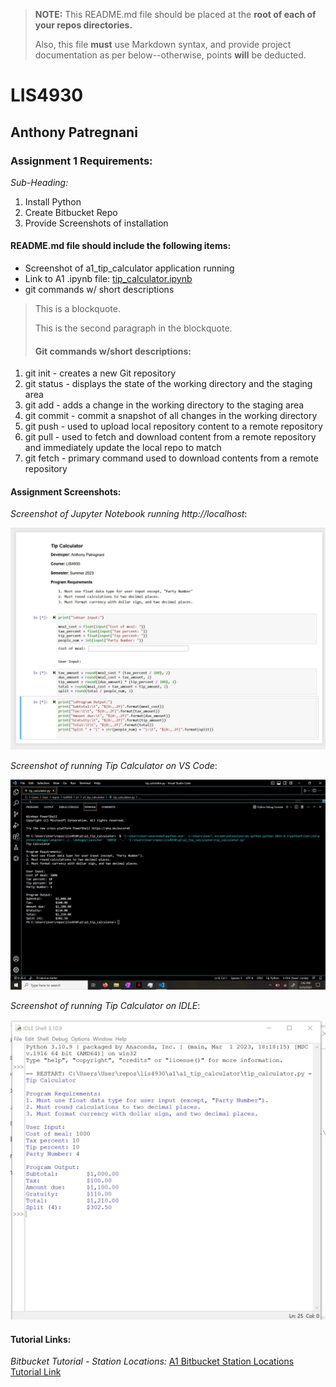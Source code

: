 > **NOTE:** This README.md file should be placed at the **root of each of your repos directories.**
>
>Also, this file **must** use Markdown syntax, and provide project documentation as per below--otherwise, points **will** be deducted.
>

# LIS4930

## Anthony Patregnani

### Assignment 1 Requirements:

*Sub-Heading:*

1. Install Python
2. Create Bitbucket Repo
3. Provide Screenshots of installation

#### README.md file should include the following items:

* Screenshot of a1_tip_calculator application running
* Link to A1 .ipynb file: [tip_calculator.ipynb](a1_tip_calculator/tip_calculator.ipynb "A1 Jupyter Notebook") 
* git commands w/ short descriptions 

> This is a blockquote.
> 
> This is the second paragraph in the blockquote.
>
> #### Git commands w/short descriptions:

1. git init - creates a new Git repository
2. git status - displays the state of the working directory and the staging area
3. git add - adds a change in the working directory to the staging area
4. git commit - commit a snapshot of all changes in the working directory
5. git push - used to upload local repository content to a remote repository
6. git pull - used to fetch and download content from a remote repository and immediately update the local repo to match
7. git fetch - primary command used to download contents from a remote repository

#### Assignment Screenshots:

*Screenshot of Jupyter Notebook running http://localhost*:

![Jupyter Notebook Installation Screenshot](img/jupnotecalc.jpg)

*Screenshot of running Tip Calculator on VS Code*:

![VS Code Installation Screenshot](img/vscode_calc_running.jpg)

*Screenshot of running Tip Calculator on IDLE*:

![IDLE Installation Screenshot](img/tipcalcIDLE.jpg)


#### Tutorial Links:

*Bitbucket Tutorial - Station Locations:*
[A1 Bitbucket Station Locations Tutorial Link](https://bitbucket.org/ap19t/bitbucketstationlocations/ "Bitbucket Station Locations")
